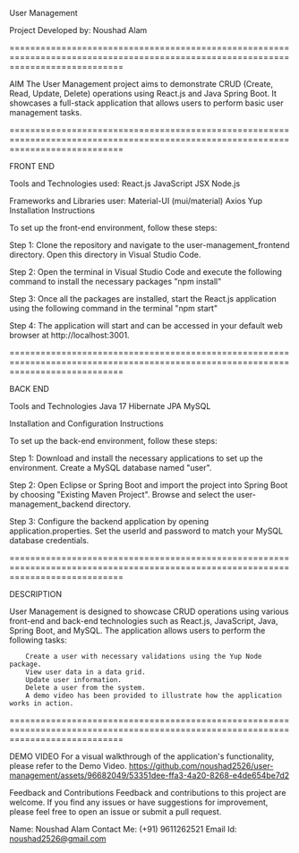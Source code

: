 User Management

Project Developed by: Noushad Alam

==================================================================================================================================

AIM
The User Management project aims to demonstrate CRUD (Create, Read, Update, Delete) operations using React.js and Java Spring Boot. It showcases a full-stack application that allows users to perform basic user management tasks.

==================================================================================================================================

FRONT END

Tools and Technologies used: 
        React.js
        JavaScript
        JSX
        Node.js

Frameworks and Libraries user:
        Material-UI (mui/material)
        Axios
        Yup
Installation Instructions

To set up the front-end environment, follow these steps:

Step 1: Clone the repository and navigate to the user-management_frontend directory. Open this directory in Visual Studio Code.

Step 2: Open the terminal in Visual Studio Code and execute the following command to install the necessary packages "npm install"

Step 3: Once all the packages are installed, start the React.js application using the following command in the terminal "npm start"

Step 4: The application will start and can be accessed in your default web browser at http://localhost:3001.

==================================================================================================================================

BACK END

Tools and Technologies
        Java 17
        Hibernate JPA
        MySQL

Installation and Configuration Instructions

To set up the back-end environment, follow these steps:

Step 1: Download and install the necessary applications to set up the environment. Create a MySQL database named "user".

Step 2: Open Eclipse or Spring Boot and import the project into Spring Boot by choosing "Existing Maven Project". Browse and select the user-management_backend directory.

Step 3: Configure the backend application by opening application.properties. Set the userId and password to match your MySQL database credentials.

==================================================================================================================================

DESCRIPTION

User Management is designed to showcase CRUD operations using various front-end and back-end technologies such as React.js, JavaScript, Java, Spring Boot, and MySQL. The application allows users to perform the following tasks:

        Create a user with necessary validations using the Yup Node package.
        View user data in a data grid.
        Update user information.
        Delete a user from the system.
        A demo video has been provided to illustrate how the application works in action.

==================================================================================================================================

DEMO VIDEO
For a visual walkthrough of the application's functionality, please refer to the Demo Video.
https://github.com/noushad2526/user-management/assets/96682049/53351dee-ffa3-4a20-8268-e4de654be7d2

Feedback and Contributions
Feedback and contributions to this project are welcome. If you find any issues or have suggestions for improvement, please feel free to open an issue or submit a pull request.

Name: Noushad Alam Contact Me: (+91) 9611262521 Email Id: noushad2526@gmail.com
